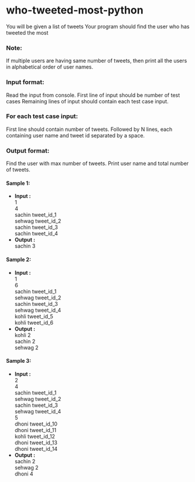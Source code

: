# who-tweeted-most-python


You will be given a list of tweets
Your program should find the user who has tweeted the most

### Note:
If multiple users are having same number of tweets, then print all the users in alphabetical order of user names.

### Input format:
Read the input from console.
First line of input should be number of test cases
Remaining lines of input should contain each test case input. 

### For each test case input:
First line should contain number of tweets.
Followed by N lines, each containing user name and tweet id separated by a space.

### Output format:
Find the user with max number of tweets. Print user name and total number of tweets.


#### Sample 1:
* **Input :** <br> 
1 <br>
4 <br>
sachin tweet_id_1 <br>
sehwag tweet_id_2 <br>
sachin tweet_id_3 <br>
sachin tweet_id_4 <br>
* **Output :**<br>
sachin 3


#### Sample 2:
* **Input :** <br>
1 <br>
6 <br>
sachin tweet_id_1 <br>
sehwag tweet_id_2 <br>
sachin tweet_id_3 <br>
sehwag tweet_id_4 <br>
kohli tweet_id_5 <br>
kohli tweet_id_6 <br>
* **Output :** <br>
kohli 2 <br>
sachin 2 <br>
sehwag 2 



#### Sample 3:
* **Input :** <br>
2 <br>
4 <br>
sachin tweet_id_1 <br>
sehwag tweet_id_2 <br>
sachin tweet_id_3 <br>
sehwag tweet_id_4 <br>
5 <br>
dhoni tweet_id_10 <br>
dhoni tweet_id_11 <br>
kohli tweet_id_12 <br>
dhoni tweet_id_13 <br>
dhoni tweet_id_14 <br>
* **Output :** <br>
sachin 2 <br>
sehwag 2 <br>
dhoni 4 





